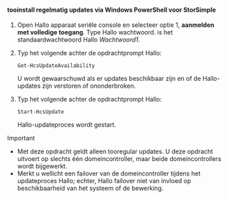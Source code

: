 <!--author=SharS last changed: 11/18/16-->

#### <a name="tooinstall-regular-updates-via-windows-powershell-for-storsimple"></a>tooinstall regelmatig updates via Windows PowerShell voor StorSimple
1. Open Hallo apparaat seriële console en selecteer optie 1, **aanmelden met volledige toegang**. Type Hallo wachtwoord. is het standaardwachtwoord Hallo *Wachtwoord1*. 
2. Typ het volgende achter de opdrachtprompt Hallo:
   
     `Get-HcsUpdateAvailability`
   
    U wordt gewaarschuwd als er updates beschikbaar zijn en of de Hallo-updates zijn verstoren of ononderbroken.
3. Typ het volgende achter de opdrachtprompt Hallo:
   
     `Start-HcsUpdate`
   
    Hallo-updateproces wordt gestart.

> [!IMPORTANT]
> * Met deze opdracht geldt alleen tooregular updates. U deze opdracht uitvoert op slechts één domeincontroller, maar beide domeincontrollers wordt bijgewerkt. 
> * Merkt u wellicht een failover van de domeincontroller tijdens het updateproces Hallo; echter, Hallo failover niet van invloed op beschikbaarheid van het systeem of de bewerking.
> 
> 

